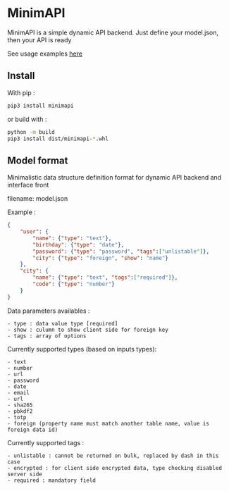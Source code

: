 # MinimAPI

MinimAPI is a simple dynamic API backend.
Just define your model.json, then your API is ready

See usage examples [here](https://github.com/minimapi/minimapi-examples)

## Install

With pip :

```bash
pip3 install minimapi
```


or build with :

```bash
python -m build
pip3 install dist/minimapi-*.whl
```


## Model format

Minimalistic data structure definition format for dynamic API backend and interface front

filename: model.json

Example :
```json
{
    "user": {
        "name": {"type": "text"},
        "birthday": {"type": "date"},
        "password": {"type": "password", "tags":["unlistable"]},
        "city": {"type": "foreign", "show": "name"}
    },
    "city": {
        "name": {"type": "text", "tags":["required"]},
        "code": {"type": "number"}
    }
}
```


Data parameters availables :
```
- type : data value type [required]
- show : culumn to show client side for foreign key
- tags : array of options
```


Currently supported types (based on inputs types):
```
- text
- number
- url
- password
- date
- email
- url
- sha265
- pbkdf2
- totp
- foreign (property name must match another table name, value is foreign data id)
```


Currently supported tags :
```
- unlistable : cannot be returned on bulk, replaced by dash in this case
- encrypted : for client side encrypted data, type checking disabled server side
- required : mandatory field
```

